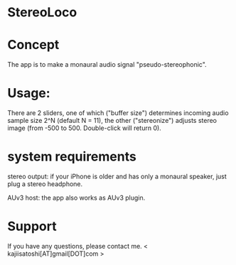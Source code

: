 # StereoLoco

# Concept

The app is to make a monaural audio signal "pseudo-stereophonic". 

# Usage:

There are 2 sliders, one of which ("buffer size") determines incoming audio sample size 2^N (default N = 11), 
the other ("stereonize") adjusts stereo image (from -500 to 500. Double-click will return 0).

# system requirements 

stereo output: if your iPhone is older and has only a monaural speaker, just plug a stereo headphone.

AUv3 host: the app also works as AUv3 plugin. 

# Support

If you have any questions, please contact me. < kajiisatoshi[AT]gmail[DOT]com >
